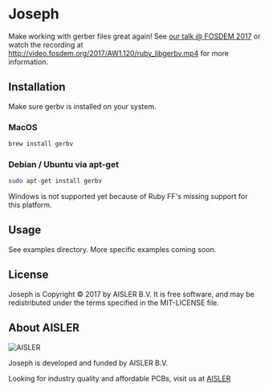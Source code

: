# Joseph

Make working with gerber files great again! See [our talk @ FOSDEM 2017](https://docs.google.com/presentation/d/1P0TlYbtU38EL7d7HRAupMRoa70ejif5nWAY0IsgneYI/edit?usp=sharing) or watch the recording at http://video.fosdem.org/2017/AW1.120/ruby_libgerbv.mp4 for more information.



## Installation

Make sure gerbv is installed on your system.

### MacOS
```bash
brew install gerbv
```

### Debian / Ubuntu via apt-get
```bash
sudo apt-get install gerbv
```

Windows is not supported yet because of Ruby FF's missing support for this platform.


## Usage
See examples directory. More specific examples coming soon.

## License

Joseph is Copyright © 2017 by AISLER B.V. It is free software, and may be
redistributed under the terms specified in the MIT-LICENSE file.

## About AISLER

![AISLER](https://cdn-2.aisler.net/assets/logo_invert_orange-7ca49b7abecdf2f857639df2c0de142889a9dc23d33af4b9f875db54c0bc417e.png)

Joseph is developed and funded by AISLER B.V.

Looking for industry quality and affordable PCBs, visit us at [AISLER](https://aisler.net)

